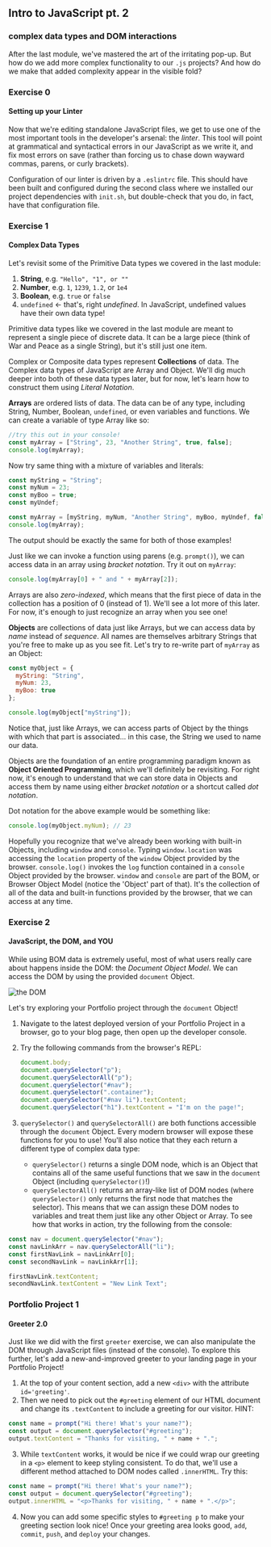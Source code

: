 ## Intro to JavaScript pt. 2

### complex data types and DOM interactions

After the last module, we've mastered the art of the irritating pop-up. But how do we add more complex functionality to our `.js` projects? And how do we make that added complexity appear in the visible fold?

### Exercise 0

#### Setting up your Linter

Now that we're editing standalone JavaScript files, we get to use one of the most important tools in the developer's arsenal: the _linter_. This tool will point at grammatical and syntactical errors in our JavaScript as we write it, and fix most errors on save (rather than forcing us to chase down wayward commas, parens, or curly brackets).

Configuration of our linter is driven by a `.eslintrc` file. This should have been built and configured during the second class where we installed our project dependencies with `init.sh`, but double-check that you do, in fact, have that configuration file.

### Exercise 1

#### Complex Data Types

Let's revisit some of the Primitive Data types we covered in the last module:

1. **String**, e.g. `"Hello", "1", or ""`
2. **Number**, e.g. `1`, `1239`, `1.2`, or `1e4`
3. **Boolean**, e.g. `true` or `false`
4. `undefined` <- that's, right _undefined_. In JavaScript, undefined values have their own data type!

Primitive data types like we covered in the last module are meant to represent a single piece of discrete data. It can be a large piece (think of War and Peace as a single String), but it's still just one item.

Complex or Composite data types represent **Collections** of data. The Complex data types of JavaScript are Array and Object. We'll dig much deeper into both of these data types later, but for now, let's learn how to construct them using _Literal Notation_.

**Arrays** are ordered lists of data. The data can be of any type, including String, Number, Boolean, `undefined`, or even variables and functions. We can create a variable of type Array like so:

```javascript
//try this out in your console!
const myArray = ["String", 23, "Another String", true, false];
console.log(myArray);
```

Now try same thing with a mixture of variables and literals:

```javascript
const myString = "String";
const myNum = 23;
const myBoo = true;
const myUndef;

const myArray = [myString, myNum, "Another String", myBoo, myUndef, false];
console.log(myArray);
```

The output should be exactly the same for both of those examples!

Just like we can invoke a function using parens (e.g. `prompt()`), we can access data in an array using _bracket notation_. Try it out on `myArray`:

```javascript
console.log(myArray[0] + " and " + myArray[2]);
```

Arrays are also _zero-indexed_, which means that the first piece of data in the collection has a position of 0 (instead of 1). We'll see a lot more of this later. For now, it's enough to just recognize an array when you see one!

**Objects** are collections of data just like Arrays, but we can access data by _name_ instead of _sequence_. All names are themselves arbitrary Strings that you're free to make up as you see fit. Let's try to re-write part of `myArray` as an Object:

```javascript
const myObject = {
  myString: "String",
  myNum: 23,
  myBoo: true
};

console.log(myObject["myString"]);
```

Notice that, just like Arrays, we can access parts of Object by the things with which that part is associated... in this case, the String we used to name our data.

Objects are the foundation of an entire programming paradigm known as **Object Oriented Programming**, which we'll definitely be revisiting. For right now, it's enough to understand that we can store data in Objects and access them by name using either _bracket notation_ or a shortcut called _dot notation_.

Dot notation for the above example would be something like:

```javascript
console.log(myObject.myNum); // 23
```

Hopefully you recognize that we've already been working with built-in Objects, including `window` and `console`. Typing `window.location` was accessing the `location` property of the `window` Object provided by the browser. `console.log()` invokes the `log` function contained in a `console` Object provided by the browser. `window` and `console` are part of the BOM, or Browser Object Model (notice the 'Object' part of that). It's the collection of all of the data and built-in functions provided by the browser, that we can access at any time.

### Exercise 2

#### JavaScript, the DOM, and YOU

While using BOM data is extremely useful, most of what users really care about happens inside the DOM: the _Document Object Model_. We can access the DOM by using the provided `document` Object.

![the DOM](http://reactorprep.herokuapp.com/assets/images/dom2.png)

Let's try exploring your Portfolio project through the `document` Object!

1. Navigate to the latest deployed version of your Portfolio Project in a browser, go to your blog page, then open up the developer console.
2. Try the following commands from the browser's REPL:

   ```javascript
   document.body;
   document.querySelector("p");
   document.querySelectorAll("p");
   document.querySelector("#nav");
   document.querySelector(".container");
   document.querySelector("#nav li").textContent;
   document.querySelector("h1").textContent = "I'm on the page!";
   ```

3. `querySelector()` and `querySelectorAll()` are both functions accessible through the `document` Object. Every modern browser will expose these functions for you to use! You'll also notice that they each return a different type of complex data type:
   - `querySelector()` returns a single DOM node, which is an Object that contains all of the same useful functions that we saw in the `document` Object (including `querySelector()`!)
   - `querySelectorAll()` returns an array-like list of DOM nodes (where `querySelector()` only returns the first node that matches the selector).
     This means that we can assign these DOM nodes to variables and treat them just like any other Object or Array. To see how that works in action, try the following from the console:

```javascript
const nav = document.querySelector("#nav");
const navLinkArr = nav.querySelectorAll("li");
const firstNavLink = navLinkArr[0];
const secondNavLink = navLinkArr[1];

firstNavLink.textContent;
secondNavLink.textContent = "New Link Text";
```

### Portfolio Project 1

#### Greeter 2.0

Just like we did with the first `greeter` exercise, we can also manipulate the DOM through JavaScript files (instead of the console). To explore this further, let's add a new-and-improved greeter to your landing page in your Portfolio Project!

1. At the top of your content section, add a new `<div>` with the attribute `id='greeting'`.
2. Then we need to pick out the `#greeting` element of our HTML document and change its `.textContent` to include a greeting for our visitor. HINT:

```javascript
const name = prompt("Hi there! What's your name?");
const output = document.querySelector("#greeting");
output.textContent = "Thanks for visiting, " + name + ".";
```

3. While `textContent` works, it would be nice if we could wrap our greeting in a `<p>` element to keep styling consistent. To do that, we'll use a different method attached to DOM nodes called `.innerHTML`. Try this:

```javascript
const name = prompt("Hi there! What's your name?");
const output = document.querySelector("#greeting");
output.innerHTML = "<p>Thanks for visiting, " + name + ".</p>";
```

4. Now you can add some specific styles to `#greeting p` to make your greeting section look nice! Once your greeting area looks good, `add`, `commit`, `push`, and `deploy` your changes.
